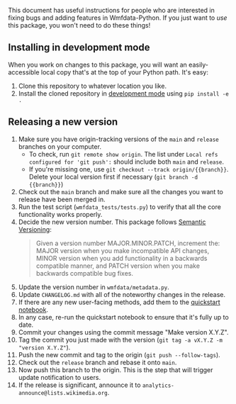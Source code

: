 This document has useful instructions for people who are interested in fixing bugs and adding features in Wmfdata-Python. If you just want to _use_ this package, you won't need to do these things!

## Installing in development mode
When you work on changes to this package, you will want an easily-accessible local copy that's at the top of your Python path. It's easy:
1. Clone this repository to whatever location you like.
1. Install the cloned repository in [development mode](https://setuptools.pypa.io/en/latest/userguide/development_mode.html) using `pip install -e .`

## Releasing a new version
1. Make sure you have origin-tracking versions of the `main` and `release` branches on your computer.
    * To check, run `git remote show origin`. The list under `Local refs configured for 'git push':` should include both `main` and `release`.
    * If you're missing one, use `git checkout --track origin/{{branch}}`. Delete your local version first if necessary (`git branch -d {{branch}}`)
3. Check out the `main` branch and make sure all the changes you want to release have been merged in.
4. Run the test script (`wmfdata_tests/tests.py`) to verify that all the core functionality works properly.
5. Decide the new version number. This package follows [Semantic Versioning](https://semver.org/): 
    > Given a version number MAJOR.MINOR.PATCH, increment the: MAJOR version when you make incompatible API changes, MINOR version when you add functionality in a backwards compatible manner, and PATCH version when you make backwards compatible bug fixes.
6. Update the version number in `wmfdata/metadata.py`.
7. Update `CHANGELOG.md` with all of the noteworthy changes in the release.
7. If there are any new user-facing methods, add them to the [quickstart notebook](quickstart.ipynb).
7. In any case, re-run the quickstart notebook to ensure that it's fully up to date.
8. Commit your changes using the commit message "Make version X.Y.Z".
9. Tag the commit you just made with the version (`git tag -a vX.Y.Z -m "version X.Y.Z"`).
10. Push the new commit and tag to the origin (`git push --follow-tags`). 
11. Check out the `release` branch and rebase it onto `main`. 
12. Now push this branch to the origin. This is the step that will trigger update notification to users.
14. If the release is significant, announce it to `analytics-announce@lists.wikimedia.org`.
